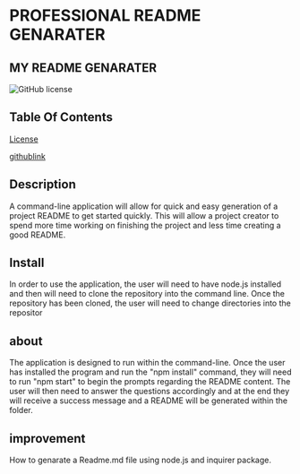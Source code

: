 #   PROFESSIONAL README GENARATER

   ##  MY README GENARATER 
   ![GitHub license](https://img.shields.io/badge/License-MIT-green)

   ## Table Of Contents
   [License](#MIT)

   [githublink](https://github.com/kusalaindika1/my-readme-genarater/tree/main/Develop)

   ## Description

   A command-line application will allow for quick and easy generation of a project README to get started quickly. This will allow a project creator to spend more time working on finishing the project and less time creating a good README.

   ## Install 
   In order to use the application, the user will need to have node.js installed and then will need to clone the repository into the command line. Once the repository has been cloned, the user will need to change directories into the repositor

   ## about
   The application is designed to run within the command-line. Once the user has installed the program and run the "npm install" command, they will need to run "npm start" to begin the prompts regarding the README content. The user will then need to answer the questions accordingly and at the end they will receive a success message and a README will be generated within the folder.

   ## improvement
   How to genarate a Readme.md file using node.js and inquirer package.

   
 
